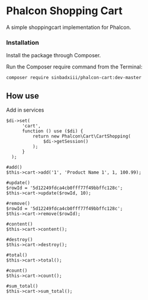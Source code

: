 # Phalcon Shopping Cart

A simple shoppingcart implementation for Phalcon.

### Installation

Install the package through Composer.

Run the Composer require command from the Terminal:

```
composer require sinbadxiii/phalcon-cart:dev-master
```

## How use

Add in services

```
$di->set(
      'cart',
      function () use ($di) {
          return new Phalcon\Cart\CartShopping(
              $di->getSession()
          );
      }
  );
```

```
#add()
$this->cart->add('1', 'Product Name 1', 1, 100.99);

#update()
$rowId = '5d12249fdca4cb0fff77f49bbffc128c';
$this->cart->update($rowId, 10);

#remove()
$rowId = '5d12249fdca4cb0fff77f49bbffc128c';
$this->cart->remove($rowId);

#content()
$this->cart->content();

#destroy()
$this->cart->destroy();

#total()
$this->cart->total();

#count()
$this->cart->count();

#sum_total()
$this->cart->sum_total();
```

